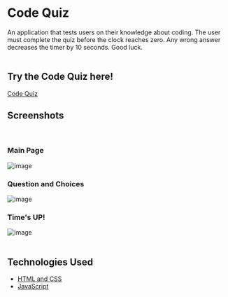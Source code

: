 # Code Quiz

An application that tests users on their knowledge about coding.  The user must complete the quiz before the clock reaches zero.  Any wrong answer decreases the timer by 10 seconds.  Good luck. 
<br>
<br>

## Try the Code Quiz here!
[Code Quiz](https://ianhooper613.github.io/hw4-ianhooper/)



## Screenshots
<br>

### Main Page
![image](https://user-images.githubusercontent.com/60622571/88447598-eecead00-ce02-11ea-9b91-7ebe4a0cc35d.png)
<br>

### Question and Choices
![image](https://user-images.githubusercontent.com/60622571/88447631-5b49ac00-ce03-11ea-9b2e-bedca286b300.png)
<br>

### Time's UP!
![image](https://user-images.githubusercontent.com/60622571/88447646-7f0cf200-ce03-11ea-8293-56daa90ac7ed.png)
<br>
<br>

## Technologies Used
- [HTML and CSS](https://www.w3schools.com/html/html_css.asp)
- [JavaScript](https://javascript.info/)
